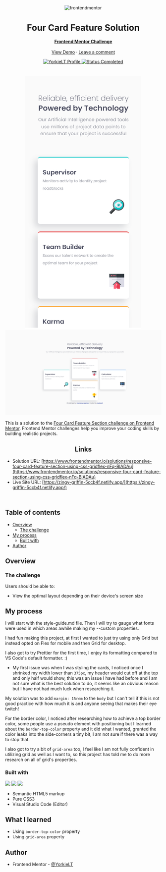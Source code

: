 <div id="top"></div>

<div align="center">

  <img src="https://www.frontendmentor.io/static/images/logo-mobile.svg" alt="frontendmentor" width="80">

  <h1 align="center">Four Card Feature Solution</h1>
  <p align="center">
    <a href=https://www.frontendmentor.io/solutions/responsive-four-card-feature-section-using-css-gridflex-nFq-BlADAu><strong>Frontend Mentor Challenge</strong></a>
    <br />
    <br />
    <a href="https://zingy-griffin-5ccb4f.netlify.app/">View Demo</a>
    ·
    <a href="https://www.frontendmentor.io/solutions/responsive-four-card-feature-section-using-css-gridflex-nFq-BlADAu" target="_blank">Leave a comment</a>
  </p>
</div>

<!-- Badges -->
<div align="center">
  <!-- Profile -->
  <a href="https://www.frontendmentor.io/profile/YorkieLT">
    <img src="https://img.shields.io/badge/PROFILE-LIAM_|_YORKIELT-ffcc99?style=for-the-badge&logo=frontendmentorhttps://www.frontendmentor.io/profile/YorkieLT" alt="YorkieLT Profile">
  </a>
  <!-- Status -->
    <a href="#">
    <img src="https://img.shields.io/badge/Status-Completed-brightgreen?style=for-the-badge" alt="Status Completed">
  </a>

</div>

#

<div align="center">

![](mobile-one.png)
![](desktop-one.png)

</div>

This is a solution to the [Four Card Feature Section challenge on Frontend Mentor](https://www.frontendmentor.io/challenges/four-card-feature-section-weK1eFYK). Frontend Mentor challenges help you improve your coding skills by building realistic projects.

<h2 align="center">Links</h2>

- Solution URL: [https://www.frontendmentor.io/solutions/responsive-four-card-feature-section-using-css-gridflex-nFq-BlADAu](https://www.frontendmentor.io/solutions/responsive-four-card-feature-section-using-css-gridflex-nFq-BlADAu)
- Live Site URL: [https://zingy-griffin-5ccb4f.netlify.app/](https://zingy-griffin-5ccb4f.netlify.app/)

<br>

## Table of contents

- [Overview](#overview)
  - [The challenge](#the-challenge)
- [My process](#my-process)
  - [Built with](#built-with)
- [Author](#author)

## Overview

### The challenge

Users should be able to:

- View the optimal layout depending on their device's screen size

## My process

I will start with the style-guide.md file. Then I will try to gauge what fonts were used in which areas awhile making my --custom properties.

I had fun making this project, at first I wanted to just try using only Grid but instead opted on Flex for mobile and then Grid for desktop.

I also got to try Prettier for the first time, I enjoy its formatting compared to VS Code's default formatter. :)

- My first issue was when I was styling the cards, I noticed once I shrinked my width lower than `375px`, my header would cut off at the top and only half would show, this was an issue I have had before and I am not sure what is the best solution to do, it seems like an obvious reason but I have not had much luck when researching it.

My solution was to add `margin: 15rem` to the `body` but I can't tell if this is not good practice with how much it is and anyone seeing that makes their eye twitch!

For the border color, I noticed after researching how to achieve a top border color, some people use a pseudo element with positioning but I learned about the `border-top-color` property and it did what I wanted, granted the color leaks into the side-corners a tiny bit, I am not sure if there was a way to stop that. 

I also got to try a bit of `grid-area` too, I feel like I am not fully confident in utilizing grid as well as I want to, so this project has told me to do more research on all of grid's properties.

### Built with

<!-- Badges -->

![](https://img.shields.io/badge/HTML5-E34F26?style=for-the-badge&logo=html5&logoColor=white)
![](https://img.shields.io/badge/CSS3-1572B6?style=for-the-badge&logo=css3&logoColor=white)
![](https://img.shields.io/badge/VS_Code-?logo=visual-studio-code#007ACC)

- Semantic HTML5 markup
- Pure CSS3
- Visual Studio Code (Editor)

## What I learned

- Using `border-top-color` property
- Using `grid-area` property

## Author

- Frontend Mentor - [@YorkieLT](https://www.frontendmentor.io/profile/YorkieLT)
